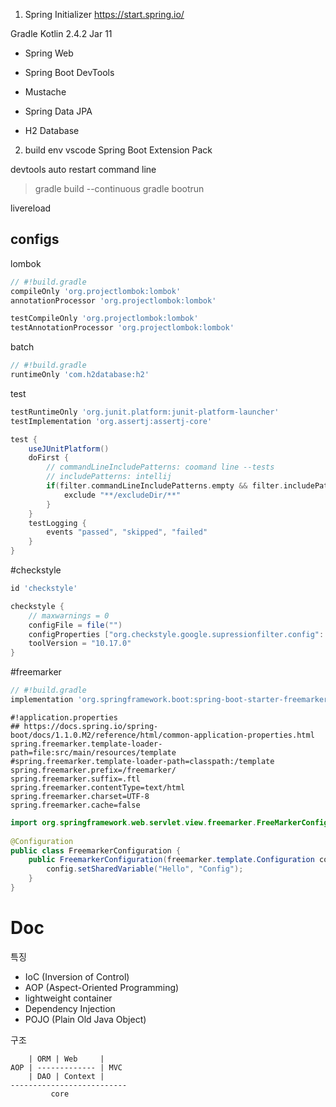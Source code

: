 1. Spring Initializer
https://start.spring.io/

Gradle Kotlin 2.4.2 Jar 11
- Spring Web
- Spring Boot DevTools

- Mustache
- Spring Data JPA
- H2 Database

2. build env
vscode Spring Boot Extension Pack

devtools auto restart command line
> gradle build --continuous
> gradle bootrun

livereload

## configs 

lombok
```groovy
// #!build.gradle
compileOnly 'org.projectlombok:lombok'
annotationProcessor 'org.projectlombok:lombok'

testCompileOnly 'org.projectlombok:lombok'
testAnnotationProcessor 'org.projectlombok:lombok'
```

batch
```groovy
// #!build.gradle
runtimeOnly 'com.h2database:h2'
```

test
```groovy
testRuntimeOnly 'org.junit.platform:junit-platform-launcher'
testImplementation 'org.assertj:assertj-core'

test {
	useJUnitPlatform()
	doFirst {
		// commandLineIncludePatterns: coomand line --tests
		// includePatterns: intellij
		if(filter.commandLineIncludePatterns.empty && filter.includePatterns.empty) {
			exclude "**/excludeDir/**"
		}
	}
	testLogging {
		events "passed", "skipped", "failed"
	}
}
```

#checkstyle
```groovy
id 'checkstyle'

checkstyle {
	// maxwarnings = 0
	configFile = file("")
	configProperties ["org.checkstyle.google.supressionfilter.config": ""]
	toolVersion = "10.17.0"
}
```

#freemarker
```groovy
// #!build.gradle
implementation 'org.springframework.boot:spring-boot-starter-freemarker'
```
``` properties
#!application.properties
## https://docs.spring.io/spring-boot/docs/1.1.0.M2/reference/html/common-application-properties.html
spring.freemarker.template-loader-path=file:src/main/resources/template
#spring.freemarker.template-loader-path=classpath:/template
spring.freemarker.prefix=/freemarker/
spring.freemarker.suffix=.ftl
spring.freemarker.contentType=text/html
spring.freemarker.charset=UTF-8
spring.freemarker.cache=false
```

```java
import org.springframework.web.servlet.view.freemarker.FreeMarkerConfigurer;
 
@Configuration
public class FreemarkerConfiguration {
    public FreemarkerConfiguration(freemarker.template.Configuration config) throws TemplateModelException {
        config.setSharedVariable("Hello", "Config");
    }
}
```

# Doc

특징
- IoC (Inversion of Control)
- AOP (Aspect-Oriented Programming)
- lightweight container
- Dependency Injection
- POJO (Plain Old Java Object)

구조
```
    | ORM | Web     |
AOP | ------------- | MVC
    | DAO | Context |
--------------------------
         core
```
